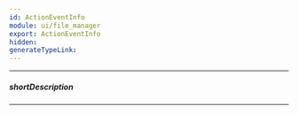 ```yaml
---
id: ActionEventInfo
module: ui/file_manager
export: ActionEventInfo
hidden: 
generateTypeLink: 
---
```

---
##### shortDescription
<!-- Description goes here -->

---
<!-- Description goes here -->